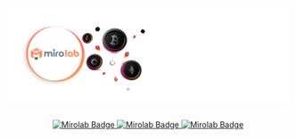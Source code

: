 <div align="center">
  <img src="https://github.com/mirolabgroup/.github/blob/d97ce91c41d0dd4296cb853e3ad9da6254d50199/profile/logo2.png" alt="banner"/>
</br>
</br>
</div>
<div>
  <p align="center">
    <a href="#">
      <img src="https://img.shields.io/badge/WEB3-FB6022?logo=simkl&logoColor=fff&style=for-the-badge" alt="Mirolab Badge"" />
    </a>
    <a href="#">
      <img src="https://img.shields.io/badge/ARBITRAGE-FB6022?logo=simkl&logoColor=fff&style=for-the-badge" alt="Mirolab Badge"" />
    </a>
    <a href="#">
      <img src="https://img.shields.io/badge/TRADING-FB6022?logo=simkl&logoColor=fff&style=for-the-badge" alt="Mirolab Badge"" />
    </a>
  </p>
</div>
